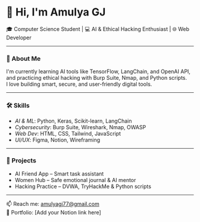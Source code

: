 # 👋 Hi, I'm Amulya GJ

🎓 Computer Science Student | 💻 AI & Ethical Hacking Enthusiast | 🌐 Web Developer

---

### 🚀 About Me
I'm currently learning AI tools like TensorFlow, LangChain, and OpenAI API, and practicing ethical hacking with Burp Suite, Nmap, and Python scripts.  
I love building smart, secure, and user-friendly digital tools.

---

### 🛠 Skills
- *AI & ML*: Python, Keras, Scikit-learn, LangChain  
- *Cybersecurity*: Burp Suite, Wireshark, Nmap, OWASP  
- *Web Dev*: HTML, CSS, Tailwind, JavaScript  
- *UI/UX*: Figma, Notion, Wireframing

---

### 💼 Projects
- AI Friend App – Smart task assistant  
- Women Hub – Safe emotional journal & AI mentor  
- Hacking Practice – DVWA, TryHackMe & Python scripts

---

📫 Reach me: amulyagj77@gmail.com  
🔗 Portfolio: [Add your Notion link here]
